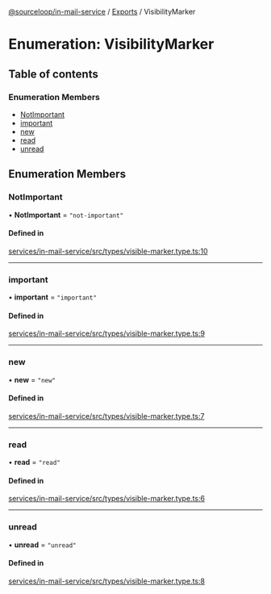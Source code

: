 [@sourceloop/in-mail-service](../README.md) / [Exports](../modules.md) / VisibilityMarker

# Enumeration: VisibilityMarker

## Table of contents

### Enumeration Members

- [NotImportant](VisibilityMarker.md#notimportant)
- [important](VisibilityMarker.md#important)
- [new](VisibilityMarker.md#new)
- [read](VisibilityMarker.md#read)
- [unread](VisibilityMarker.md#unread)

## Enumeration Members

### NotImportant

• **NotImportant** = ``"not-important"``

#### Defined in

[services/in-mail-service/src/types/visible-marker.type.ts:10](https://github.com/sourcefuse/loopback4-microservice-catalog/blob/53060ad88/services/in-mail-service/src/types/visible-marker.type.ts#L10)

___

### important

• **important** = ``"important"``

#### Defined in

[services/in-mail-service/src/types/visible-marker.type.ts:9](https://github.com/sourcefuse/loopback4-microservice-catalog/blob/53060ad88/services/in-mail-service/src/types/visible-marker.type.ts#L9)

___

### new

• **new** = ``"new"``

#### Defined in

[services/in-mail-service/src/types/visible-marker.type.ts:7](https://github.com/sourcefuse/loopback4-microservice-catalog/blob/53060ad88/services/in-mail-service/src/types/visible-marker.type.ts#L7)

___

### read

• **read** = ``"read"``

#### Defined in

[services/in-mail-service/src/types/visible-marker.type.ts:6](https://github.com/sourcefuse/loopback4-microservice-catalog/blob/53060ad88/services/in-mail-service/src/types/visible-marker.type.ts#L6)

___

### unread

• **unread** = ``"unread"``

#### Defined in

[services/in-mail-service/src/types/visible-marker.type.ts:8](https://github.com/sourcefuse/loopback4-microservice-catalog/blob/53060ad88/services/in-mail-service/src/types/visible-marker.type.ts#L8)
